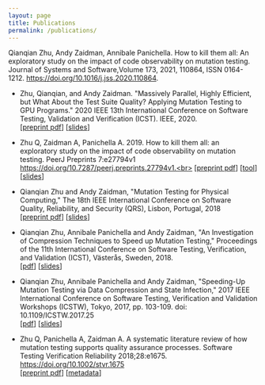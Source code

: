 ```yaml
---
layout: page
title: Publications
permalink: /publications/
---
```

Qianqian Zhu, Andy Zaidman, Annibale Panichella. How to kill them all: An exploratory study on the impact of code observability on mutation testing. Journal of Systems and Software,Volume 173, 2021, 110864, ISSN 0164-1212. https://doi.org/10.1016/j.jss.2020.110864.

- Zhu, Qianqian, and Andy Zaidman. "Massively Parallel, Highly Efficient, but What About the Test Suite Quality? Applying Mutation Testing to GPU Programs." 2020 IEEE 13th International Conference on Software Testing, Validation and Verification (ICST). IEEE, 2020.<br>
[[preprint pdf](https://qianqianzhu.github.io/publications/icst2020.pdf)] [[slides](https://qianqianzhu.github.io/publications/slides_icst2020.pdf)]

- Zhu Q, Zaidman A, Panichella A. 2019. How to kill them all: an exploratory study on the impact of code observability on mutation testing. PeerJ Preprints 7:e27794v1 https://doi.org/10.7287/peerj.preprints.27794v1.<br>
[[preprint pdf](https://qianqianzhu.github.io/publications/peerj_testability.pdf)]
[[tool](https://zenodo.org/badge/latestdoi/147203995)][[slides](https://qianqianzhu.github.io/publications/slides_antwerp2019.pdf)]

- Qianqian Zhu and Andy Zaidman, "Mutation Testing for Physical Computing," The 18th IEEE International Conference on Software Quality, Reliability, and Security (QRS), Lisbon, Portugal, 2018<br>
[[preprint pdf](https://qianqianzhu.github.io/publications/qrs2018_zhu.pdf)] [[slides](https://qianqianzhu.github.io/publications/slides_qrs.pdf)]

- Qianqian Zhu, Annibale Panichella and Andy Zaidman, "An Investigation of Compression Techniques to Speed up Mutation Testing," Proceedings of the 11th International Conference on Software Testing, Verification, and Validation (ICST), Västerås, Sweden, 2018.<br>
[[pdf](https://qianqianzhu.github.io/publications/icst2018.pdf)] [[slides](https://qianqianzhu.github.io/publications/slides_icst2018.pdf)]

- Qianqian Zhu, Annibale Panichella and Andy Zaidman, "Speeding-Up Mutation Testing via Data Compression and State Infection," 2017 IEEE International Conference on Software Testing, Verification and Validation Workshops (ICSTW), Tokyo, 2017, pp. 103-109.
doi: 10.1109/ICSTW.2017.25<br>
[[pdf](https://qianqianzhu.github.io/publications/mutation2017.pdf)] [[slides](https://qianqianzhu.github.io/publications/slides_mutation2017.pdf)]

- Zhu Q, Panichella A, Zaidman A. A systematic literature review of how mutation testing supports quality assurance processes. Software Testing Verification Reliability 2018;28:e1675. https://doi.org/10.1002/stvr.1675<br>
[[preprint pdf](https://qianqianzhu.github.io/publications/stvr.pdf)]
[[metadata](https://zenodo.org/badge/latestdoi/95541866)]
